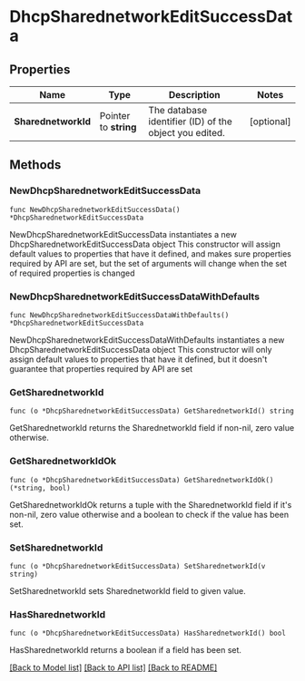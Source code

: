 # DhcpSharednetworkEditSuccessData

## Properties

Name | Type | Description | Notes
------------ | ------------- | ------------- | -------------
**SharednetworkId** | Pointer to **string** | The database identifier (ID) of the object you edited. | [optional] 

## Methods

### NewDhcpSharednetworkEditSuccessData

`func NewDhcpSharednetworkEditSuccessData() *DhcpSharednetworkEditSuccessData`

NewDhcpSharednetworkEditSuccessData instantiates a new DhcpSharednetworkEditSuccessData object
This constructor will assign default values to properties that have it defined,
and makes sure properties required by API are set, but the set of arguments
will change when the set of required properties is changed

### NewDhcpSharednetworkEditSuccessDataWithDefaults

`func NewDhcpSharednetworkEditSuccessDataWithDefaults() *DhcpSharednetworkEditSuccessData`

NewDhcpSharednetworkEditSuccessDataWithDefaults instantiates a new DhcpSharednetworkEditSuccessData object
This constructor will only assign default values to properties that have it defined,
but it doesn't guarantee that properties required by API are set

### GetSharednetworkId

`func (o *DhcpSharednetworkEditSuccessData) GetSharednetworkId() string`

GetSharednetworkId returns the SharednetworkId field if non-nil, zero value otherwise.

### GetSharednetworkIdOk

`func (o *DhcpSharednetworkEditSuccessData) GetSharednetworkIdOk() (*string, bool)`

GetSharednetworkIdOk returns a tuple with the SharednetworkId field if it's non-nil, zero value otherwise
and a boolean to check if the value has been set.

### SetSharednetworkId

`func (o *DhcpSharednetworkEditSuccessData) SetSharednetworkId(v string)`

SetSharednetworkId sets SharednetworkId field to given value.

### HasSharednetworkId

`func (o *DhcpSharednetworkEditSuccessData) HasSharednetworkId() bool`

HasSharednetworkId returns a boolean if a field has been set.


[[Back to Model list]](../README.md#documentation-for-models) [[Back to API list]](../README.md#documentation-for-api-endpoints) [[Back to README]](../README.md)



